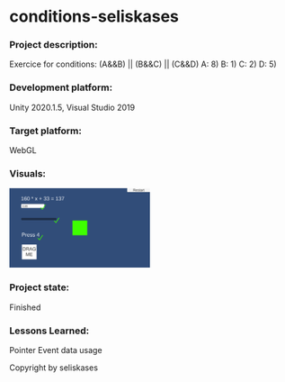 # conditions-seliskases

### Project description: 
Exercice for conditions: (A&&B) || (B&&C) || (C&&D)
A: 8)
B: 1)
C: 2)
D: 5)

### Development platform: 
Unity 2020.1.5, Visual Studio 2019

### Target platform: 
WebGL

### Visuals: 
<div>
<img src="./Screenshots/seliskases_screenshot_01.PNG" width="250">
</div>

### Project state: 
Finished

### Lessons Learned: 
Pointer Event data usage

Copyright by seliskases
